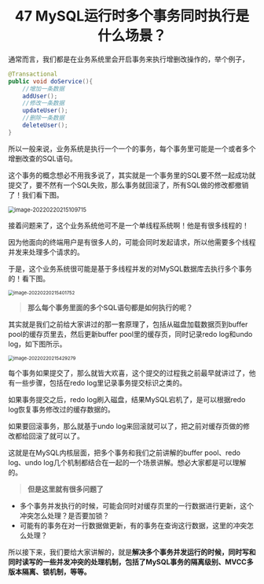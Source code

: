 <h1 align="center">47 MySQL运行时多个事务同时执行是什么场景？</h1>



通常而言，我们都是在业务系统里会开启事务来执行增删改操作的，举个例子，

```java
@Transactional
public void doService(){
	//增加一条数据
	addUser();
	//修改一条数据
	updateUser();
	//删除一条数据
	deleteUser();
}
```

所以一般来说，业务系统是执行一个一个的事务，每个事务里可能是一个或者多个增删改查的SQL语句。

这个事务的概念想必不用我多说了，其实就是一个事务里的SQL要不然一起成功就提交了，要不然有一个SQL失败，那么事务就回滚了，所有SQL做的修改都撤销了！我们看下图。

<img src="https://studyimages.oss-cn-beijing.aliyuncs.com/img/mysql/34-63/202210201138933.png" alt="image-20220220215109715" style="zoom:80%;" />

接着问题来了，这个业务系统他可不是一个单线程系统啊！他是有很多线程的！

因为他面向的终端用户是有很多人的，可能会同时发起请求，所以他需要多个线程并发来处理多个请求的。

于是，这个业务系统很可能是基于多线程并发的对MySQL数据库去执行多个事务的！看下图。

<img src="https://studyimages.oss-cn-beijing.aliyuncs.com/img/mysql/34-63/202210201138934.png" alt="image-20220220215401752" style="zoom:67%;" />

> **那么每个事务里面的多个SQL语句都是如何执行的呢？**

其实就是我们之前给大家讲过的那一套原理了，包括从磁盘加载数据页到buffer pool的缓存页里去，然后更新buffer pool里的缓存页，同时记录redo log和undo log，如下图所示。

<img src="https://studyimages.oss-cn-beijing.aliyuncs.com/img/mysql/34-63/202210201138935.png" alt="image-20220220215429279" style="zoom: 67%;" />

每个事务如果提交了，那么就皆大欢喜，这个提交的过程我之前最早就讲过了，他有一些步骤，包括在redo log里记录事务提交标识之类的。

如果事务提交之后，redo log刷入磁盘，结果MySQL宕机了，是可以根据redo log恢复事务修改过的缓存数据的。

如果要回滚事务，那么就基于undo log来回滚就可以了，把之前对缓存页做的修改都给回滚了就可以了。

这就是在MySQL内核层面，把多个事务和我们之前讲解的buffer pool、redo log、undo log几个机制都结合在一起的一个场景讲解。想必大家都是可以理解的。

> **但是这里就有很多问题了**

- 多个事务并发执行的时候，可能会同时对缓存页里的一行数据进行更新，这个冲突怎么处理？是否要加锁？
- 可能有的事务在对一行数据做更新，有的事务在查询这行数据，这里的冲突怎么处理？

所以接下来，我们要给大家讲解的，就是**解决多个事务并发运行的时候，同时写和同时读写的一些并发冲突的处理机制，包括了MySQL事务的隔离级别、MVCC多版本隔离、锁机制，等等。**

